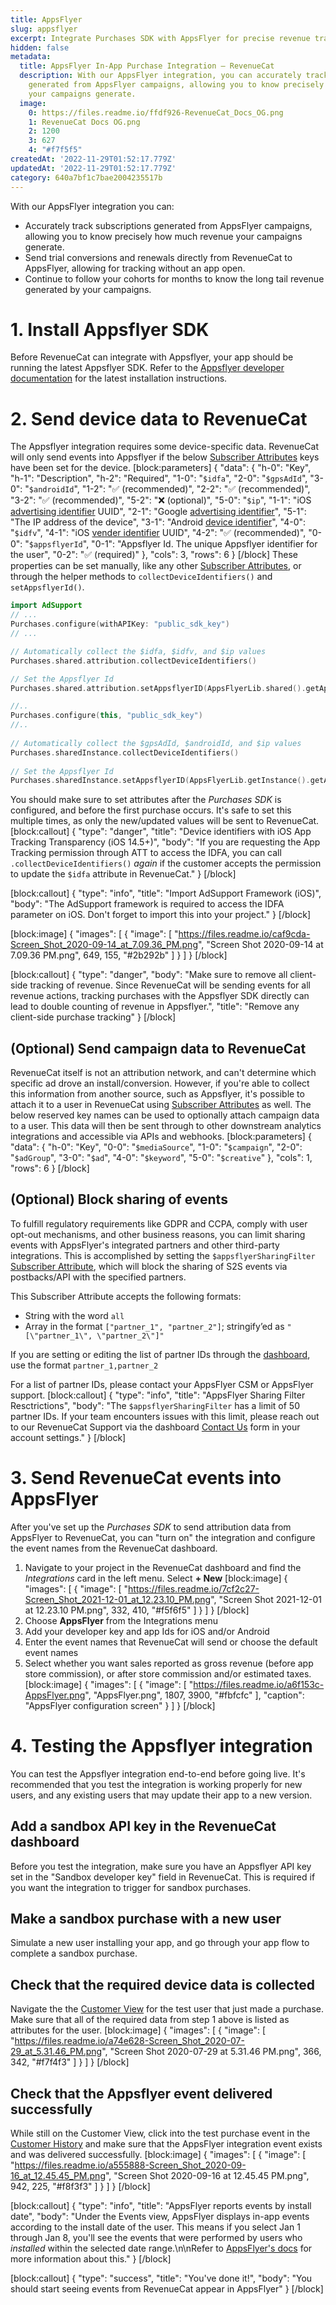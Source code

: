 ```yaml
---
title: AppsFlyer
slug: appsflyer
excerpt: Integrate Purchases SDK with AppsFlyer for precise revenue tracking
hidden: false
metadata:
  title: AppsFlyer In-App Purchase Integration – RevenueCat
  description: With our AppsFlyer integration, you can accurately track subscriptions
    generated from AppsFlyer campaigns, allowing you to know precisely how much revenue
    your campaigns generate.
  image:
    0: https://files.readme.io/ffdf926-RevenueCat_Docs_OG.png
    1: RevenueCat Docs OG.png
    2: 1200
    3: 627
    4: "#f7f5f5"
createdAt: '2022-11-29T01:52:17.779Z'
updatedAt: '2022-11-29T01:52:17.779Z'
category: 640a7bf1c7bae2004235517b
---
```

With our AppsFlyer integration you can:
* Accurately track subscriptions generated from AppsFlyer campaigns, allowing you to know precisely how much revenue your campaigns generate.
* Send trial conversions and renewals directly from RevenueCat to AppsFlyer, allowing for tracking without an app open.
* Continue to follow your cohorts for months to know the long tail revenue generated by your campaigns.

# 1. Install Appsflyer SDK

Before RevenueCat can integrate with Appsflyer, your app should be running the latest Appsflyer SDK. Refer to the [Appsflyer developer documentation](https://support.appsflyer.com/hc/en-us/sections/6551164458257-Integrate-the-AppsFlyer-SDK) for the latest installation instructions.

# 2. Send device data to RevenueCat

The Appsflyer integration requires some device-specific data. RevenueCat will only send events into Appsflyer if the below [Subscriber Attributes](doc:subscriber-attributes) keys have been set for the device.
[block:parameters]
{
  "data": {
    "h-0": "Key",
    "h-1": "Description",
    "h-2": "Required",
    "1-0": "`$idfa`",
    "2-0": "`$gpsAdId`",
    "3-0": "`$androidId`",
    "1-2": "✅ (recommended)",
    "2-2": "✅ (recommended)",
    "3-2": "✅ (recommended)",
    "5-2": "❌ (optional)",
    "5-0": "`$ip`",
    "1-1": "iOS [advertising identifier](https://developer.apple.com/documentation/adsupport/asidentifiermanager/1614151-advertisingidentifier) UUID",
    "2-1": "Google [advertising identifier](https://developers.google.com/android/reference/com/google/android/gms/ads/identifier/AdvertisingIdClient.Info)",
    "5-1": "The IP address of the device",
    "3-1": "Android [device identifier](https://developer.android.com/reference/android/provider/Settings.Secure#ANDROID_ID)",
    "4-0": "`$idfv`",
    "4-1": "iOS [vender identifier](https://developer.apple.com/documentation/uikit/uidevice/1620059-identifierforvendor) UUID",
    "4-2": "✅ (recommended)",
    "0-0": "`$appsflyerId`",
    "0-1": "Appsflyer Id. The unique Appsflyer identifier for the user",
    "0-2": "✅ (required)"
  },
  "cols": 3,
  "rows": 6
}
[/block]
These properties can be set manually, like any other [Subscriber Attributes](doc:subscriber-attributes), or through the helper methods to `collectDeviceIdentifiers()` and `setAppsflyerId()`. 
```swift
import AdSupport
// ...
Purchases.configure(withAPIKey: "public_sdk_key")
// ...

// Automatically collect the $idfa, $idfv, and $ip values
Purchases.shared.attribution.collectDeviceIdentifiers() 

// Set the Appsflyer Id
Purchases.shared.attribution.setAppsflyerID(AppsFlyerLib.shared().getAppsFlyerUID())
```
```kotlin
//..
Purchases.configure(this, "public_sdk_key")
//..
  
// Automatically collect the $gpsAdId, $androidId, and $ip values
Purchases.sharedInstance.collectDeviceIdentifiers()
  
// Set the Appsflyer Id
Purchases.sharedInstance.setAppsflyerID(AppsFlyerLib.getInstance().getAppsFlyerUID(this));
```
You should make sure to set attributes after the *Purchases SDK* is configured, and before the first purchase occurs. It's safe to set this multiple times, as only the new/updated values will be sent to RevenueCat.
[block:callout]
{
  "type": "danger",
  "title": "Device identifiers with iOS App Tracking Transparency (iOS 14.5+)",
  "body": "If you are requesting the App Tracking permission through ATT to access the IDFA, you can call `.collectDeviceIdentifiers()` *again* if the customer accepts the permission to update the `$idfa` attribute in RevenueCat."
}
[/block]

[block:callout]
{
  "type": "info",
  "title": "Import AdSupport Framework (iOS)",
  "body": "The AdSupport framework is required to access the IDFA parameter on iOS. Don't forget to import this into your project."
}
[/block]

[block:image]
{
  "images": [
    {
      "image": [
        "https://files.readme.io/caf9cda-Screen_Shot_2020-09-14_at_7.09.36_PM.png",
        "Screen Shot 2020-09-14 at 7.09.36 PM.png",
        649,
        155,
        "#2b292b"
      ]
    }
  ]
}
[/block]

[block:callout]
{
  "type": "danger",
  "body": "Make sure to remove all client-side tracking of revenue. Since RevenueCat will be sending events for all revenue actions, tracking purchases with the Appsflyer SDK directly can lead to double counting of revenue in Appsflyer.",
  "title": "Remove any client-side purchase tracking"
}
[/block]
## (Optional) Send campaign data to RevenueCat
RevenueCat itself is not an attribution network, and can't determine which specific ad drove an install/conversion. However, if you're able to collect this information from another source, such as Appsflyer, it's possible to attach it to a user in RevenueCat using [Subscriber Attributes](doc:subscriber-attributes)  as well.
The below reserved key names can be used to optionally attach campaign data to a user. This data will then be sent through to other downstream analytics integrations and accessible via APIs and webhooks.
[block:parameters]
{
  "data": {
    "h-0": "Key",
    "0-0": "`$mediaSource`",
    "1-0": "`$campaign`",
    "2-0": "`$adGroup`",
    "3-0": "`$ad`",
    "4-0": "`$keyword`",
    "5-0": "`$creative`"
  },
  "cols": 1,
  "rows": 6
}
[/block]
## (Optional) Block sharing of events
To fulfill regulatory requirements like GDPR and CCPA, comply with user opt-out mechanisms, and other business reasons, you can limit sharing events with AppsFlyer's integrated partners and other third-party integrations. This is accomplished by setting the `$appsflyerSharingFilter` [Subscriber Attribute](doc:subscriber-attributes), which will block the sharing of S2S events via postbacks/API with the specified partners.

This Subscriber Attribute accepts the following formats:
- String with the word `all`
- Array in the format `["partner_1", "partner_2"]`;  stringify’ed as `"[\"partner_1\", \"partner_2\"]"`

If you are setting or editing the list of partner IDs through the [dashboard](https://www.revenuecat.com/docs/subscriber-attributes#reading-attributes), use the format `partner_1,partner_2`

For a list of partner IDs, please contact your AppsFlyer CSM or AppsFlyer support.
[block:callout]
{
  "type": "info",
  "title": "AppsFlyer Sharing Filter Resctrictions",
  "body": "The `$appsflyerSharingFilter` has a limit of 50 partner IDs. If your team encounters issues with this limit, please reach out to our RevenueCat Support via the dashboard [Contact Us](https://app.revenuecat.com/settings/support) form in your account settings."
}
[/block]
# 3. Send RevenueCat events into AppsFlyer

After you've set up the *Purchases SDK* to send attribution data from AppsFlyer to RevenueCat, you can "turn on" the integration and configure the event names from the RevenueCat dashboard.

1. Navigate to your project in the RevenueCat dashboard and find the *Integrations* card in the left menu. Select **+ New** 
[block:image]
{
  "images": [
    {
      "image": [
        "https://files.readme.io/7cf2c27-Screen_Shot_2021-12-01_at_12.23.10_PM.png",
        "Screen Shot 2021-12-01 at 12.23.10 PM.png",
        332,
        410,
        "#f5f6f5"
      ]
    }
  ]
}
[/block]
2. Choose **AppsFlyer** from the Integrations menu
3. Add your developer key and app Ids for iOS and/or Android
4. Enter the event names that RevenueCat will send or choose the default event names
5. Select whether you want sales reported as gross revenue (before app store commission), or after store commission and/or estimated taxes.
[block:image]
{
  "images": [
    {
      "image": [
        "https://files.readme.io/a6f153c-AppsFlyer.png",
        "AppsFlyer.png",
        1807,
        3900,
        "#fbfcfc"
      ],
      "caption": "AppsFlyer configuration screen"
    }
  ]
}
[/block]
# 4. Testing the Appsflyer integration

You can test the Appsflyer integration end-to-end before going live. It's recommended that you test the integration is working properly for new users, and any existing users that may update their app to a new version.

## Add a sandbox API key in the RevenueCat dashboard
Before you test the integration, make sure you have an Appsflyer API key set in the "Sandbox developer key" field in RevenueCat. This is required if you want the integration to trigger for sandbox purchases.

## Make a sandbox purchase with a new user
Simulate a new user installing your app, and go through your app flow to complete a sandbox purchase.

## Check that the required device data is collected
Navigate the the [Customer View](doc:customers) for the test user that just made a purchase. Make sure that all of the required data from step 1 above is listed as attributes for the user.
[block:image]
{
  "images": [
    {
      "image": [
        "https://files.readme.io/a74e628-Screen_Shot_2020-07-29_at_5.31.46_PM.png",
        "Screen Shot 2020-07-29 at 5.31.46 PM.png",
        366,
        342,
        "#f7f4f3"
      ]
    }
  ]
}
[/block]
## Check that the Appsflyer  event delivered successfully
While still on the Customer View, click into the test purchase event in the [Customer History](doc:customer-history) and make sure that the AppsFlyer integration event exists and was delivered successfully. 
[block:image]
{
  "images": [
    {
      "image": [
        "https://files.readme.io/a555888-Screen_Shot_2020-09-16_at_12.45.45_PM.png",
        "Screen Shot 2020-09-16 at 12.45.45 PM.png",
        942,
        225,
        "#f8f3f3"
      ]
    }
  ]
}
[/block]

[block:callout]
{
  "type": "info",
  "title": "AppsFlyer reports events by install date",
  "body": "Under the Events view, AppsFlyer displays in-app events according to the install date of the user. This means if you select Jan 1 through Jan 8, you'll see the events that were performed by users who *installed* within the selected date range.\n\nRefer to [AppsFlyer's docs](https://support.appsflyer.com/hc/en-us/articles/207034486-Server-to-server-events-API-for-mobile-S2S-mobile-#troubleshooting) for more information about this."
}
[/block]

[block:callout]
{
  "type": "success",
  "title": "You've done it!",
  "body": "You should start seeing events from RevenueCat appear in AppsFlyer"
}
[/block]